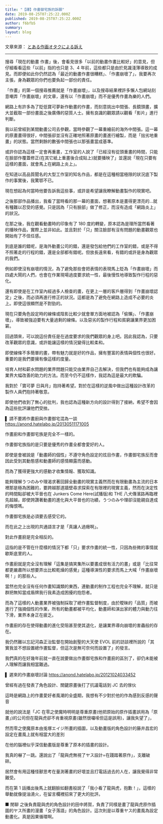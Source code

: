 ```yaml
---
title: "【譯】作畫御宅族的訴願"
date: 2019-08-25T07:25:22.000Z
published: 2019-08-25T07:25:22.000Z
author: f6bfb5
summary:
layout: blog
---
```


文章來源： [とある作画オタクによる訴え](https://togetter.com/li/1059183)

---

搜尋「現在的動畫 作畫」後，會看見很多「以前的動畫作畫比較好」的意見，但仔細看看這些「以前」指的也只是 3、4 年前，這些都只是由於見識淺薄導致的成見。而即便如此你仍然認為「最近的動畫作畫很糟糕」、「作畫崩壞了」，我要再次主張，身為觀眾的你們也要負起一部份的責任。

「作畫」的第一個搜尋推薦就是「作畫崩壞」，以及搜尋結果裡許多懶人包網站刻意嘲弄「作畫崩壞」的文章，還有以「作畫崩壞」而不是優秀作畫為樂的人們。

網路上有許多為了貶低寶可夢新作動畫的作畫，而刻意挑出中間張、長鏡頭畫，擴大並截取一部份畫面之後廣傳的惡質人士。擁有良識的觀眾請以觀看「影片」進行判斷。

我以前曾經到某間動畫公司去參觀，當時參觀了一幕重繪前的海外中間張。這一幕的原畫畫得很好，中間張卻並沒有正確地照著原畫的畫進行繪製，而是「拙劣地重畫」的狀態。當然剩餘的數張中間張也以那張畫當成基準。

或許你認為這樣一定會再重畫，工作室的人說了「已經沒有從頭重畫的時間，只能在臉部作覆蓋修正(在其它紙上重畫後合成貼上)就要播映了」並還說「現在只要有這樣的畫面，就會馬上在網路上炎上」。

在知道以高品質聞名的大型工作室的知名作品，都是在這種相當極限的狀況底下製作的事實後，我驚鄂不已。

現在想起為何當時他要告訴我這些事，或許是希望讓我瞭解動畫製作的現實吧。

之後那部作品播出，我看了當時看的那一幕的畫面，想著原本是畫得更漂亮的…就有種難以忍受的感覺。只是因為「只有臉部」做了修正，而沒有造成「網路炎上」的狀況。

在那之後，我在觀看動畫時的印象有了 180 度的轉變，原本認為是理所當然看著的播映作品，實際上並非如此。並且對於「只」關注臉部有沒有問題的動畫觀眾也開始有了不信任感。

到底是誰的錯呢，是海外動畫公司的錯，還是發包給他們的工作室的錯，或是不得不照著走的行程的錯，還是全部都有錯呢。但放長遠來看，有錯的或許是身為觀眾的我們。

例如即使沒有崩壞的情況，為了避免那些會把表情的表現馬上貶為「作畫崩壞」而四處大鬧的人們，也會在作業現場過度要求統一性，最後慢性地導致製作行程的惡化。

還有即使是在工作室內經過多人檢查的畫，在更上一層的客戶層得到「作畫崩壞認定」之後，而必須再進行修正的狀況。這都是為了避免在網路上造成不必要的炎上。即使這很顯然是不對勁的。

現在只要角色設定時的線條或陰影比較少就會單方面地被認為「偷懶」、「作畫崩壞」，導致被強迫要有大量過剩的線條。以及惡劣的製作行程和貧窮讓業界更加困窘。

回過頭來，可以說這份責任是在過度要求的我們觀眾的身上吧。因此我認為，只要改革觀眾的意識，或許能讓這樣的情況變得比較柔和。

即使線條不多簡單的畫，帶有魅力就是好的作品，擁有豐富的表情與個性也很好。重要的是我們要擁有像這樣的度量。

培育人材和薪水問題的業界問題只能交由業界自己去解決，但我們也有能夠成為讓業界大幅改善的助力的方法。而至今仍不這樣作，我認為這是最大的欺騙。

我對於「寶可夢 日與月」抱持著希望。對於在這樣的逆風中做出這種設計改革的製作人員們抱持著敬意。

即使他們收到了無心的批判，我也認為這種新方向的設計得到了接納，希望不會因為這些批評讓他們受挫。

▌ 請不要將作畫廚與作畫御宅混為一談
https://anond.hatelabo.jp/20130511171005

作畫廚和作畫御宅族是完全不一樣的。

作畫御宅族指的是只要是優秀的作畫全都會愛好的人。

即使是會被說是「動畫師的個性」不遵守角色設定的炫目作畫，作畫御宅族反而會因此受到其動態感和動畫師的感情顯露而感動。

而為了獲得更強大的感動才收集情報、獲取知識。

能夠理解うつのみや理渴求著回歸全動畫的現實主義然而在有限動畫為主流的日本裡那是極為困難的，要跨越那道牆壁尋求探索在有限裡的現實主義，然而在決定性的時間點卻被大平晉也在 Junkers Come Here(試播版)和 THE 八犬傳濱路再臨裡先超越，即使誇讚著動畫的進化與大平晉也的功績，うつのみや理卻沒能親自達成的悔恨嗎。

作畫御宅族是必須要去感受它的。

而在此之上出現的共通語言才是「真讓人過癮啊」。

對此作畫廚是完全相反的。

這指的是不管在什麼樣的情況下都「只」要求作畫的統一性，只因為些微的事情就歇斯底里的人。

作畫廚就是完全沒有理解「這集是搞笑集所以要畫成很有活力的畫」或是「比往常都更嚴肅所以想要弄出比較乾燥的感覺」這種導演性的要求而馬上大喊「作畫崩壞啊！」的那些人。

當然也完全沒有任何作畫知識類的東西，連動畫的制作工程也完全不理解，就只是群把無知當成盾牌我行我素造成困擾的抱怨者。

而為了這樣的人動畫業界被強制採取了總作畫監督制度，由於曖昧的「品質」而被進行了強摘個性的作業，所有的動畫都被平均化，動畫師和演出家的體力與動力往下滑，業界本身正在疲乏。

作畫廚的存在使得動畫的進化受阻甚至使其退化，是讓業界導向崩壞的害蟲般的存在。

我仍然難以忘記河森正治監督在開始創聖的大天使 EVOL 前的訪談裡所說的「其實我並不想設置總作畫監督，但這次是無可奈何而設置了」的發言。

我們真的在好幾年前就一直在說要做出作畫御宅族和作畫廚的區別了，卻仍未能被人理解而讓我相當難過。

▌ 遲來的作畫崩壞討論
https://anond.hatelabo.jp/20121024033452

曾經有過在發表了角色設計、關鍵原畫後打了抗議電話到 JC 去的傢伙

這時是網路上的作畫愛好者風潮的全盛期，我想有不少對於他的作為感到反感的聲音

就他的說法是「JC 在零之使魔時明明是尊重原畫(他把原始的原作插畫誤用為「原畫」)的公司但在龍與虎卻不肯重視原畫(雖然很囉嗦但這是誤用)，讓我失望了」，

然而零之使魔原本由兎塚エイジ所畫的插圖，以及動畫版的角色設計的藤井昌宏的設定在畫風上就有相當大的差別

在他的腦裡似乎深信動畫版是尊重了原本的插畫的設計。

我真的嚇了一跳。還說出了「龍與虎無視了ヤス設計=在踐踏著原作」，支離破碎。

居然會有用這種怪獸思考在量測著畫的好壞並且打電話過去的人在，讓我覺得非常難受。

而在第 1 話播出後馬上就翻臉如翻書般說了「我小看了龍與虎，抱歉！」，這樣的舉動就像提油澆火，在留言欄裡招來了更大的批評。

■ 閒聊
之後負責龍與虎的角色設計的田中將賀，負責了同樣是畫了龍與虎原作插圖的ヤス所畫的漫畫「女子落語」的角色設計。這次則是以尊重ヤス的畫風為設定動畫化。真是因果循環啊。
